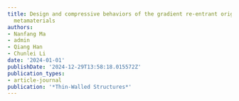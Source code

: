 ```yaml
---
title: Design and compressive behaviors of the gradient re-entrant origami honeycomb
  metamaterials
authors:
- Nanfang Ma
- admin
- Qiang Han
- Chunlei Li
date: '2024-01-01'
publishDate: '2024-12-29T13:58:18.015572Z'
publication_types:
- article-journal
publication: '*Thin-Walled Structures*'
---
```

